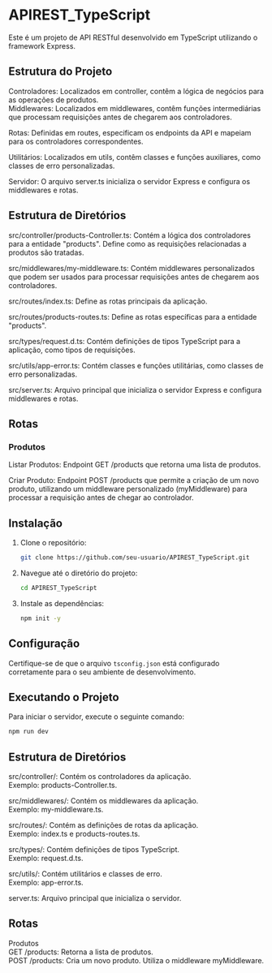 # APIREST_TypeScript

Este é um projeto de API RESTful desenvolvido em TypeScript utilizando o framework Express.

## Estrutura do Projeto

Controladores: Localizados em controller, contêm a lógica de negócios para as operações de produtos.   
Middlewares: Localizados em middlewares, contêm funções intermediárias que processam requisições antes de chegarem aos controladores.   

Rotas: Definidas em routes, especificam os endpoints da API e mapeiam para os controladores correspondentes.   

Utilitários: Localizados em utils, contêm classes e funções auxiliares, como classes de erro personalizadas.   

Servidor: O arquivo server.ts inicializa o servidor Express e configura os middlewares e rotas.


## Estrutura de Diretórios
src/controller/products-Controller.ts: Contém a lógica dos controladores para a entidade "products". Define como as requisições relacionadas a produtos são tratadas.  

src/middlewares/my-middleware.ts: Contém middlewares personalizados que podem ser usados para processar requisições antes de chegarem aos controladores.

src/routes/index.ts: Define as rotas principais da aplicação.

src/routes/products-routes.ts: Define as rotas específicas para a entidade "products".

src/types/request.d.ts: Contém definições de tipos TypeScript para a aplicação, como tipos de requisições.

src/utils/app-error.ts: Contém classes e funções utilitárias, como classes de erro personalizadas.

src/server.ts: Arquivo principal que inicializa o servidor Express e configura middlewares e rotas.

## Rotas
### Produtos
Listar Produtos: Endpoint GET /products que retorna uma lista de produtos.   

Criar Produto: Endpoint POST /products que permite a criação de um novo produto, utilizando um middleware personalizado (myMiddleware) para processar a requisição antes de chegar ao controlador.


## Instalação

1. Clone o repositório:
    ```sh
    git clone https://github.com/seu-usuario/APIREST_TypeScript.git
    ```
2. Navegue até o diretório do projeto:
    ```sh
    cd APIREST_TypeScript
    ```
3. Instale as dependências:
    ```sh
    npm init -y
    ```

## Configuração

Certifique-se de que o arquivo `tsconfig.json` está configurado corretamente para o seu ambiente de desenvolvimento.

## Executando o Projeto

Para iniciar o servidor, execute o seguinte comando:
```sh
npm run dev
```

## Estrutura de Diretórios

src/controller/: Contém os controladores da aplicação.       
Exemplo: products-Controller.ts.   

src/middlewares/: Contém os middlewares da aplicação.    
Exemplo: my-middleware.ts.   

src/routes/: Contém as definições de rotas da aplicação.   
 Exemplo: index.ts e products-routes.ts.   

src/types/: Contém definições de tipos TypeScript.   
 Exemplo: request.d.ts.   

src/utils/: Contém utilitários e classes de erro.   
Exemplo: app-error.ts.   

server.ts: Arquivo principal que inicializa o servidor.

## Rotas
Produtos   
GET /products: Retorna a lista de produtos.   
POST /products: Cria um novo produto. Utiliza o middleware myMiddleware.
